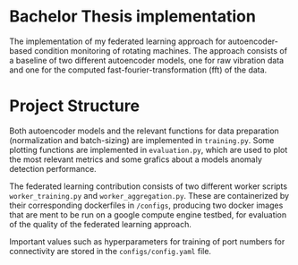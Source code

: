 # Bachelor Thesis implementation

The implementation of my federated learning approach for autoencoder-based condition monitoring of rotating machines.
The approach consists of a baseline of two different autoencoder models, one for raw vibration data and one for the computed fast-fourier-transformation (fft) of the data.

# Project Structure

Both autoencoder models and the relevant functions for data preparation (normalization and batch-sizing) are implemented in `training.py`.
Some plotting functions are implemented in `evaluation.py`, which are used to plot the most relevant metrics and some grafics about a models anomaly detection performance.

The federated learning contribution consists of two different worker scripts `worker_training.py` and `worker_aggregation.py`. 
These are containerized by their corresponding dockerfiles in `/configs`, producing two docker images that are ment to be run on a google compute engine testbed,
for evaluation of the quality of the federated learning approach.

Important values such as hyperparameters for training of port numbers for connectivity are stored in the `configs/config.yaml` file.
